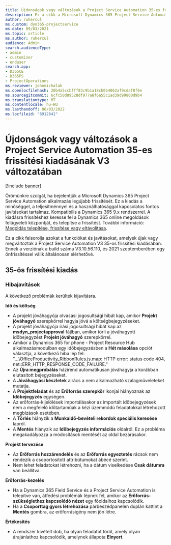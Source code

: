 ```yaml
---
title: Újdonságok vagy változások a Project Service Automation 35-es frissítési kiadásának V3 változatában
description: Ez a cikk a Microsoft Dynamics 365 Project Service Automation Update Release 35, V3 verzióban elérhető funkciókat és javításokat sorolja fel.
author: ruhercul
ms.custom: dyn365-projectservice
ms.date: 09/03/2021
ms.topic: article
ms.author: ruhercul
audience: Admin
search.audienceType:
- admin
- customizer
- enduser
search.app:
- D365CE
- D365PS
- ProjectOperations
ms.reviewer: johnmichalak
ms.openlocfilehash: 28b4a5ccbfff83c9b1a18cb0b4062af9cdaf8f6e
ms.sourcegitcommit: 6cfc50d89528df977a8f6a55c1ad39d99800d9b4
ms.translationtype: MT
ms.contentlocale: hu-HU
ms.lasthandoff: 06/03/2022
ms.locfileid: "8912841"
---
```

# <a name="whats-new-or-changed-in-project-service-automation-update-release-35-v3"></a>Újdonságok vagy változások a Project Service Automation 35-es frissítési kiadásának V3 változatában

[!include [banner](../includes/psa-now-project-operations.md)]

Örömünkre szolgál, ha bejelentjük a Microsoft Dynamics 365 Project Service Automation alkalmazás legújabb frissítését. Ez a kiadás a minőséggel, a teljesítménnyel és a használhatósággal kapcsolatos fontos javításokat tartalmaz. Kompatibilis a Dynamics 365 9.x rendszerrel. A kiadásra frissítéshez keresse fel a Dynamics 365 online megoldások felügyeleti központját, és telepítse a frissítést. További információ: [Megoldás telepítése, frissítése vagy eltávolítása](/power-platform/admin/install-remove-preferred-solution).

Ez a cikk felsorolja azokat a funkciókat és javításokat, amelyek újak vagy megváltoztak a Project Service Automation V3 35-os frissítési kiadásában. Ennek a verziónak a build száma V3.10.56.110, és 2021 szeptemberében egy önfrissítéssel válik általánosan elérhetővé.

## <a name="update-release-35"></a>35-ös frissítési kiadás

### <a name="bug-fixes"></a>Hibajavítások

A következő problémák kerültek kijavításra.

**Idő és költség**

- A projekt jóváhagyója olvasási jogosultsági hibát kap, amikor **Projekt jóváhagyó** szerepkörrel hagyja jóvá a költségbejegyzéseket.
- A projekt jóváhagyója írási jogosultsági hibát kap az **msdyn_projectapproval** fájlban, amikor törli a jóváhagyott időbejegyzést **Projekt jóváhagyó** szerepkörrel.
- Amikor a Dynamics 365 for phone - Project Resource Hub alkalmazásmodulban egy időbejegyzésben a **Hét másolása** opciót választja, a következő hiba lép fel: "...\OfficeProductivity_RibbonRules.js.map: HTTP error: status code 404, net::ERR_HTTP_RESPONSE_CODE_FAILURE."
- Az **Újra megpróbálás** házirend automatikusan jóváhagyja a korábban elutasított bejegyzéseket.
- A **Jóváhagyási készletek** alrács a nem alkalmazható szalagműveleteket mutatja.
- A **Projektfeladat** és az **Erőforrás szerepkör** ikonjai hiányoznak az **Időbejegyzés** egységen.
- Az erőforrás-kijelölések importálásakor az importált időbejegyzések nem a megfelelő időtartamúak a kézi üzemmódú feladatokkal létrehozott megbízások esetében.
- A **Törlés** hiányzik a **Munkaidő-bevételi rekordok speciális keresése** lapról.
- A **Mentés** hiányzik az **Időbejegyzés információs** oldalról. Ez a probléma megakadályozza a módosítások mentését az oldal bezárásakor.

**Projekt tervezése**

- Az **Erőforrás hozzárendelés** és az **Erőforrás egyeztetés** rácsok nem rendezik a csoportosított attribútumokat ábécé szerint.
- Nem lehet feladatokat létrehozni, ha a dátum viselkedése **Csak dátumra** van beállítva.

**Erőforrás-kezelés**

- Ha a Dynamics 365 Field Service és a Project Service Automation is telepítve van, átfedési problémák lépnek fel, amikor az **Erőforrás-szükséglethez kapcsolódó nézet** egy főoldalhoz kapcsolódik.
- Ha a **Csoporttag gyors létrehozása** párbeszédpanelen duplán kattint a **Mentés** gombra, az erőforrásigény nem jön létre.

**Értékesítés**

- A rendszer kivételt dob, ha olyan feladatot töröl, amely olyan árajánlathoz kapcsolódik, amelynek állapota **Elnyert**.
